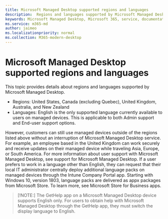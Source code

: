 ```yaml
---
title: Microsoft Managed Desktop supported regions and languages 
description:  Regions and languages supported by Microsoft Managed Desktop
keywords: Microsoft Managed Desktop, Microsoft 365, service, documentation
ms.service: m365-md
author: jaimeo
ms.localizationpriority: normal
ms.collection: M365-modern-desktop
---
```


# Microsoft Managed Desktop supported regions and languages

This topic provides details about regions and languages supported by Microsoft Managed Desktop. 

- Regions: United States, Canada (excluding Quebec), United Kingdom, Australia, and New Zealand
- Languages: English is the only supported language currently available to users on managed devices. This is applicable to both Admin support and End-user support options. 

However, customers can still use managed devices outside of the regions listed above without an interruption of Microsoft Managed Desktop service. For example, an employee based in the United Kingdom can work securely and receive updates on their managed device while traveling Asia, Europe, or South America.
For more information about user support with Microsoft Managed Desktop, see support for Microsoft Managed Desktop.
If a user prefers to work in a language other than English, they can request that their local IT administrator centrally deploy additional language packs on managed devices through the Intune Company Portal app. Starting with Windows 10, version 1803, language packs are delivered as appx packages from Microsoft Store. To learn more, see Microsoft Store for Business apps.

>[!NOTE:] The GetHelp app on a Microsoft Managed Desktop device supports English only. For users to obtain help with Microsoft Managed Desktop through the GetHelp app, they must switch the display language to English.
